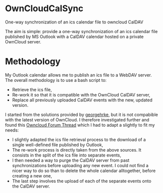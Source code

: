 # OwnCloudCalSync
One-way synchronization of an ics calendar file to owncloud CalDAV

The aim is simple: provide a one-way synchronization of an ics calendar file published by MS Outlook with a CalDAV calendar hosted on a private OwnCloud server.

# Methodology
My Outlook calendar allows me to publish an ics file to a WebDAV server. The overall methodology is to use a bash script to:
* Retrieve the ics file,
* Re-work it so that it is compatible with the OwnCloud CalDAV server,
* Replace all previously uploaded CalDAV events with the new, updated version.

I started from the solutions provided by [georgehrke](https://github.com/georgehrke/cl-calendarimport), but it is not compabible with the latest version of OwnCloud. I therefore investigated further and found this [Owncloud Forum Thread](https://forum.owncloud.org/viewtopic.php?t=11576) which I had to adapt a slightly to fit my needs:
* I slightly adapted the ics file retrieval process to the download of a single well-defined file published by Outlook,
* The re-work process is directly taken from the above sources. It consists in the split of the ics file into separate events,
* I then needed a way to purge the CalDAV server from past synchronizations before uploading any new event. I could not find a nicer way to do so than to delete the whole calendar alltogether, before creating a new one,
* The last step involves the upload of each of the separate events onto the CalDAV server.
